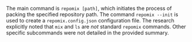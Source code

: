 The main command is `repomix [path]`, which initiates the process of packing the specified repository path. The command `repomix --init` is used to create a `repomix.config.json` configuration file. The research explicitly noted that `mix` and `ls` are *not* standard `repomix` commands. Other specific subcommands were not detailed in the provided summary.
